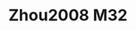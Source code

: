 # Zhou2008 M32
<a name="material" />
<script type="application/ld+json">

  {
    "@context": "https://schema.org/",
    "@type": "ChemicalSubstance",
    "http://purl.org/dc/terms/conformsTo":
      {
        "@type": "CreativeWork",
        "@id": "https://bioschemas.org/profiles/ChemicalSubstance/0.4-RELEASE/"
      },
    "@id": "https://egonw.github.io/nanowiki/nanowiki244.html#material",
    "name": "Zhou2008 M32",
    "sameAs: "http://127.0.0.1/mediawiki/index.php/Special:URIResolver/Zhou2008_M32"
  }
</script>

